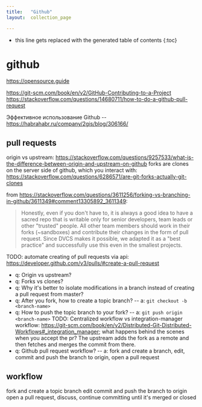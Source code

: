```yaml
---
title:   "Github"
layout:  collection_page

---
```


* this line gets replaced with the generated table of contents
{:toc}



# github

<https://opensource.guide>

<https://git-scm.com/book/en/v2/GitHub-Contributing-to-a-Project>
<https://stackoverflow.com/questions/14680711/how-to-do-a-github-pull-request>

Эффективное использование Github -- <https://habrahabr.ru/company/2gis/blog/306166/>

## pull requests

origin vs upstream: <https://stackoverflow.com/questions/9257533/what-is-the-difference-between-origin-and-upstream-on-github>
forks are clones on the server side of github, which you interact with: <https://stackoverflow.com/questions/6286571/are-git-forks-actually-git-clones>

from <https://stackoverflow.com/questions/3611256/forking-vs-branching-in-github/3611349#comment13305892_3611349>:

> Honestly, even if you don't have to, it is always a good idea to have a sacred repo that is writable only for senior developers, team leads or other "trusted" people. All other team members should work in their forks (~sandboxes) and contribute their changes in the form of pull request. Since DVCS makes it possible, we adapted it as a "best practice" and successfully use this even in the smallest projects.

TODO: automate creating of pull requests via api: <https://developer.github.com/v3/pulls/#create-a-pull-request>

- q: Origin vs upstream?
- q: Forks vs clones?
- q: Why it's better to isolate modifications in a branch instead of creating a pull request from master?
- q: After you fork, how to create a topic branch? -- a: `git checkout -b <branch-name>`
- q: How to push the topic branch to your fork? -- a: `git push origin <branch-name>`
TODO: Centralized workflow vs integration-manager workflow: <https://git-scm.com/book/en/v2/Distributed-Git-Distributed-Workflows#_integration_manager>; what happens behind the scenes when you accept the pr? The upstream adds the fork as a remote and then fetches and merges the commit from there.
- q: Github pull request workflow? -- a: fork and create a branch, edit, commit and push the branch to origin, open a pull request

## workflow

fork and create a topic branch
edit
commit and push the branch to origin
open a pull request, discuss, continue committing until it's merged or closed

